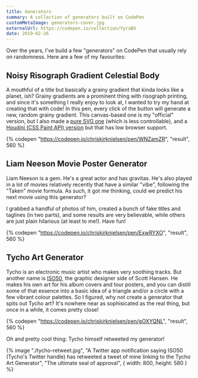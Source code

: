 ```yaml
---
title: Generators
summary: A collection of generators built on CodePen
customMetaImage: generators-cover.jpg
externalUrl: https://codepen.io/collection/YyraBV
date: 2019-02-26
---
```


Over the years, I've build a few "generators" on CodePen that usually rely on randomness. Here are a few of my favourites:

## Noisy Risograph Gradient Celestial Body

A mouthful of a title but basically a grainy gradient that kinda looks like a planet, ish? Grainy gradients are a prominent thing with risograph printing, and since it's something I really enjoy to look at, I wanted to try my hand at creating that with code! In this pen, every click of the button will generate a new, random grainy gradient. This canvas-based one is my "official" version, but I also made a [pure SVG one](https://codepen.io/chriskirknielsen/pen/rNmgXyV) (which is less controllable), and a [Houdini (CSS Paint API) version](https://codepen.io/chriskirknielsen/pen/wveMqxv) but that has low browser support.

{% codepen "https://codepen.io/chriskirknielsen/pen/WNZamZR", "result", 560 %}

## Liam Neeson Movie Poster Generator

Liam Neeson is a gem. He's a great actor and has gravitas. He's also played in a lot of movies relatively recently that have a similar "vibe", following the "Taken" movie formula. As such, it got me thinking, could we predict his next movie using this generator?

I grabbed a handful of photos of him, created a bunch of fake titles and taglines (in two parts), and some results are very believable, while others are just plain hilarious (at least to me!). Have fun!

{% codepen "https://codepen.io/chriskirknielsen/pen/ExwRYXO", "result", 560 %}

## Tycho Art Generator

Tycho is an electronic music artist who makes very soothing tracks. But another name is [ISO50](https://iso50.com/), the graphic designer side of Scott Hansen. He makes his own art for his album covers and tour posters, and you can distill some of that essence into a basic idea of a triangle and/or a circle with a few vibrant colour palettes. So I figured, why not create a generator that spits out Tycho art? It's nowhere near as sophisicated as the real thing, but once in a while, it comes pretty close!

{% codepen "https://codepen.io/chriskirknielsen/pen/gOXYQNL", "result", 560 %}

Oh and pretty cool thing: Tycho himself retweeted my generator!

{% image "./tycho-retweet.jpg", "A Twitter app notification saying ISO50 (Tycho's Twitter handle) has retweeted a tweet of mine linking to the Tycho Art Generator", "The ultimate seal of approval", { width: 800, height: 580 } %}
